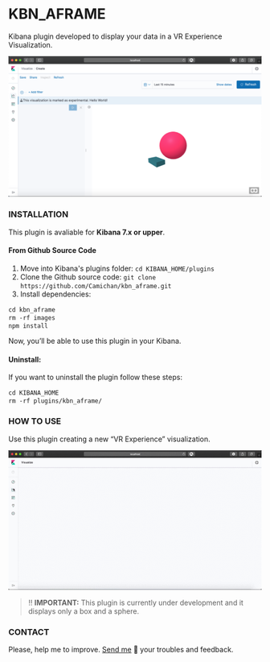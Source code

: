 # KBN_AFRAME
Kibana plugin developed to display your data in a VR Experience Visualization.

![Screenshot](images/Kbn_aframe_image.png)

### INSTALLATION

This plugin is avaliable for **Kibana 7.x or upper**.

#### From Github Source Code

1. Move into Kibana's plugins folder: `cd KIBANA_HOME/plugins`
2. Clone the Github source code:
`git clone https://github.com/Camichan/kbn_aframe.git`
3. Install dependencies:
```
cd kbn_aframe
rm -rf images
npm install
```
Now, you’ll be able to use this plugin in your Kibana.

#### Uninstall:
If you want to uninstall the plugin follow these steps:
```
cd KIBANA_HOME
rm -rf plugins/kbn_aframe/
```
### HOW TO USE

Use this plugin creating a new “VR Experience” visualization.

![Screenshot](images/how_to_use.gif)

> :bangbang: **IMPORTANT:** This plugin is currently under development and it displays only a box and a sphere.


### CONTACT
Please, help me to improve. [Send me](mailto:camaratomoyo@gmail.com) :e-mail: your troubles and feedback.
